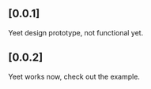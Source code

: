 ## [0.0.1]
Yeet design prototype, not functional yet.

## [0.0.2]
Yeet works now, check out the example.